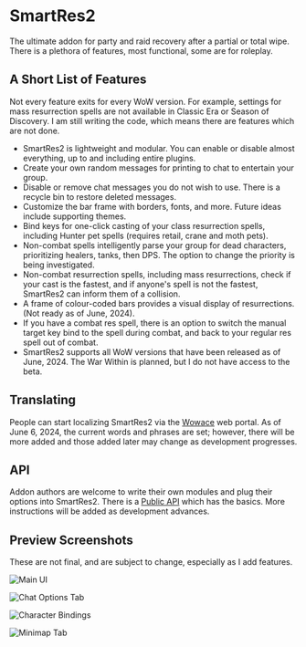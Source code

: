 # SmartRes2

The ultimate addon for party and raid recovery after a partial or total wipe. There is a plethora of features, most functional, some are for roleplay.

## A Short List of Features

Not every feature exits for every WoW version. For example, settings for mass resurrection spells are not available in Classic Era or Season of Discovery. I am still writing the code, which means there are features which are not done.

* SmartRes2 is lightweight and modular. You can enable or disable almost everything, up to and including entire plugins.
* Create your own random messages for printing to chat to entertain your group.
* Disable or remove chat messages you do not wish to use. There is a recycle bin to restore deleted messages.
* Customize the bar frame with borders, fonts, and more. Future ideas include supporting themes.
* Bind keys for one-click casting of your class resurrection spells, including Hunter pet spells (requires retail, crane and moth pets).
* Non-combat spells intelligently parse your group for dead characters, prioritizing healers, tanks, then DPS. The option to change the priority is being investigated.
* Non-combat resurrection spells, including mass resurrections, check if your cast is the fastest, and if anyone's spell is not the fastest, SmartRes2 can inform them of a collision.
* A frame of colour-coded bars provides a visual display of resurrections. (Not ready as of June, 2024).
* If you have a combat res spell, there is an option to switch the manual target key bind to the spell during combat, and back to your regular res spell out of combat.
* SmartRes2 supports all WoW versions that have been released as of June, 2024. The War Within is planned, but I do not have access to the beta.

## Translating

People can start localizing SmartRes2 via the [Wowace](https://www.wowace.com/projects/smartres2/localization) web portal. As of June 6, 2024, the current words and phrases are set; however, there will be more added and those added later may change as development progresses.

## API

Addon authors are welcome to write their own modules and plug their options into SmartRes2. There is a [Public API](https://github.com/Myrroddin/smartres2/wiki/Public-API) which has the basics. More instructions will be added as development advances.

## Preview Screenshots

These are not final, and are subject to change, especially as I add features.


![Main UI](https://github.com/Myrroddin/smartres2/assets/6456346/34b77a41-3b97-428c-b9b5-7ad6fdf00262)


![Chat Options Tab](https://github.com/Myrroddin/smartres2/assets/6456346/8cfc038a-d436-4940-a6f3-153268fe9bb9)


![Character Bindings](https://github.com/Myrroddin/smartres2/assets/6456346/404ae016-fe2b-42a5-a408-295cf4cd8b1d)


![Minimap Tab](https://github.com/Myrroddin/smartres2/assets/6456346/57cae063-df24-4571-9d13-d2c35051181c)
